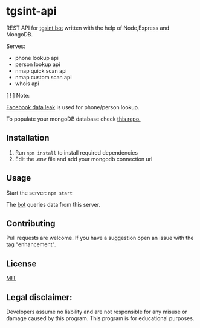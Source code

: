# tgsint-api

REST API for [tgsint bot](https://github.com/runtimeterrorist/tgsint) written with the help of Node,Express and MongoDB.

Serves: 
- phone lookup api
- person lookup api
- nmap quick scan api 
- nmap custom scan api
- whois api


[ ! ] Note:

[Facebook data leak](https://www.businessinsider.com/stolen-data-of-533-million-facebook-users-leaked-online-2021-4) is used for phone/person lookup.

To populate your mongoDB database check [this repo.](https://github.com/runtimeterrorist/tgsint-scripts)

## Installation

1) Run `npm install` to install required dependencies
2) Edit the .env file and add your mongodb connection url


## Usage

Start the server: `npm start`

The [bot](https://github.com/runtimeterrorist/tgsint)  queries data from this server.

## Contributing
Pull requests are welcome.
If you have a suggestion open an issue with the tag "enhancement".  

## License
[MIT](https://choosealicense.com/licenses/mit/)

## Legal disclaimer:
Developers assume no liability and are not responsible for any misuse or damage caused by this program.
This program is for educational purposes.
